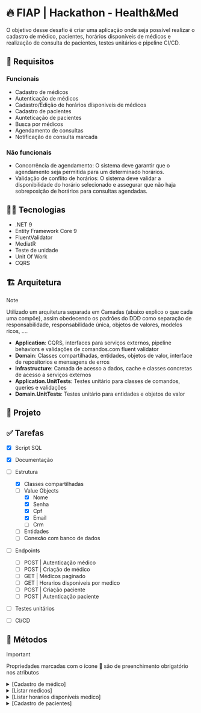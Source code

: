 # 🔥 FIAP | Hackathon - Health&Med

O objetivo desse desafio é criar uma aplicação onde seja possível realizar o cadastro de médico, pacientes, horários disponíveis de médicos e realização de consulta de pacientes, testes unitários e pipeline CI/CD.

## :stop_sign: Requisitos
### Funcionais
- Cadastro de médicos
- Autenticação de médicos
- Cadastro/Edição de horários dísponiveis de médicos
- Cadastro de pacientes
- Aunteticação de pacientes
- Busca por médicos
- Agendamento de consultas
- Notificação de consulta marcada
### Não funcionais
- Concorrência de agendamento: O sistema deve garantir que o agendamento seja permitida para um determinado horários.
- Validação de conflito de horários: O sistema deve validar a disponibilidade do horário selecionado e assegurar que não haja sobreposição de horários para consultas agendadas.

## :woman_technologist: Tecnologias
- .NET 9
- Entity Framework Core 9
- FluentValidator
- MediatR
- Teste de unidade
- Unit Of Work
- CQRS

## :building_construction: Arquitetura
> [!NOTE]
> Utilizado um arquitetura separada em Camadas (abaixo explico o que cada uma compõe), assim obedecendo os padrões do DDD como separação de responsabilidade, responsabilidade única, objetos de valores, modelos ricos, ....

- **Application**: CQRS, interfaces para serviços externos, pipeline behaviors e validações de comandos.com fluent validator
- **Domain**: Classes compartilhadas, entidades, objetos de valor, interface de repositorios e mensagens de erros
- **Infrastructure**: Camada de acesso a dados, cache e classes concretas de acesso a serviços externos
- **Application.UnitTests**: Testes unitário para classes de comandos, queries e validações
- **Domain.UnitTests**: Testes unitário para entidades e objetos de valor

## :deciduous_tree: Projeto
<!-- src
    |-- building blocks
    |   |-- Hackathon.HealthMed.Kernel
    |   |   |-- DomainObjects (Aggragate, Value objects compartilhados)
    |   |   |-- Shared (Result pattern)
    |   |-- Hacktahon.HealthMed.Api.Core
    |   |   |-- Identidade (Dados compartilhado de autenticação)
    |-- services
    |   |-- medicos
    |   |   |-- Hackathon.HealtMed.Medico.Api
    |   |   |   |-- Controllers
    |   |   |   |-- Configuration (DI)
    |   |   |-- Hackathon.HealtMed.Medico.Application
    |   |   |   |-- CQRS
    |   |   |   |-- Abstrações (Interfaces de serviços externos)
    |   |   |-- Hackathon.HealtMed.Medico.Domain (Entidades)
    |   |   |   |-- Entidadades
    |   |   |-- Hackathon.HealtMed.Medico.Infrastructure (Banco de dados, serviços externos e cache)
    |   |   |   |-- Data (Acesso a banco)
    |   |   |   |-- Repositorios
    |   |-- pacientes
    |   |   |-- Hackathon.HealthMed.Pacientes.Api (Controller, entidades, validações)
tests
    |--  -->

## :white_check_mark: Tarefas
- [x] Script SQL
- [x] Documentação
- [ ] Estrutura
    - [x] Classes compartilhadas
    - [ ] Value Objects
        - [x] Nome
        - [x] Senha
        - [x] Cpf
        - [x] Email
        - [ ] Crm
    - [ ] Entidades
    - [ ] Conexão com banco de dados
- [ ] Endpoints
    - [ ] POST | Autenticação médico
    - [ ] POST | Criação de médico
    - [ ] GET | Médicos paginado
    - [ ] GET | Horarios disponiveis por medico
    - [ ] POST | Criação paciente
    - [ ] POST | Autenticação paciente
- [ ] Testes unitários
- [ ] CI/CD
    

## :bookmark: Métodos
> [!IMPORTANT]
> Propriedades marcadas com o ícone :small_orange_diamond: são de preenchimento obrigatório nos atributos

<details>
    <summary>[Cadastro de médico]</summary>

```http
POST /api/v1/medicos
```

- #### Caso de sucesso
    - Será retornado um status code 200 com o Id cadastrado do médico

- #### Caso de uso
    - Caso o `email` informado já esteja registrado será retornado um BadRequest
    - Caso o `cpf` informado já esteja registrado será retornado um BadRequest
    - Caso o `crm` informado já esteja registrado será retornado um BadRequest

- #### Validação de dados
    - Caso o `nome` informado não seja valido será retornado um BadRequest
    - Caso o `email` informado não seja valido será retornado um BadRequest
    - Caso o `cpf` informado não seja valido será retornado um BadRequest
    - Caso o `crm` informado não seja valido será retornado um BadRequest

- #### Atributos
| Propriedade | Tipo | Obrigatório | Descrição | Exemplo válido | Exemplo inválido |
|----|----|----|----|----|----|
| Nome | String | Sim | Deve ser informado o nome completo com apenas letras | Gabriel Teste | T3st#
| Email | String | Sim | Deve ser informado um e-mail válido | teste@gmail.com | teste@gmail |
| Cpf | String | Sim | Deve ser informado um cpf válido sem pontos e traço | 21644957051 | 216.449.570-51 |
| Crm | String | Sim | Só será permitido numeros, com número exato de 6 chars | 1456214 | 154e45 |
| Senha | String | Sim | Deve ser informado no mínimo 8 chars, 1 letra maiúscula, 1 letra min´´uscula, 1 numero e 1 char especial | Teste@123 | Teste

- #### Exemplo Request
    - ##### Válido
    ```json
    {
        "nome": "Gabriel Porto",
        "email": "gabriel.porto@teste.com",
        "cpf": "21644957051",
        "crm": "1456214",
        "senha": "Teste123*"
    }
    ```
    - ##### Response - Será retornado um Guid com o Id do médico
    ```
    "28eb0baa-e67a-4f64-86e1-cfa1326301c6"
    ```
     - ##### Caso de uso - crm já cadastrado
    ```json
    {
        "type": "https://tools.ietf.org/html/rfc7231#section-6.5.1",
        "title": "Médico.CrmJaCadastrado",
        "status": 400,
        "detail": " O crm '123456' iformado já está cadastrado"
    }
    ```
    - ##### Validação - Nome inválido
    ```json
    {
        "type": "https://tools.ietf.org/html/rfc7231#section-6.5.1",
        "title": "Nome.NomeIncompleto",
        "status": 400,
        "detail": "Informe o nome completo"
    }
    ```
</details>
<details>
    <summary>[Listar medicos]</summary>

```http
GET /api/v1/medicos?pagina=1
```

- #### Caso de sucesso
    - Será retornado uma objeto tipo PagedList com dados de paginação

- #### Query Parametros
| Propriedade | Tipo | Obrigatório | Descrição | Exemplo válido | Exemplo inválido |
|----|----|----|----|----|----|
| Pagina | Number | Sim | Deve ser informado a página posicionada | 2 | false |
| Pesquisa | String |Não | Pode ser informado o nome, email ou crm para filtro | João |  |


- #### Exemplo Response
    - ##### Listagem
    ```json
    {
        "pagina": 1,
        "existeProximaPagina": true,
        "existePaginaAnterior": false,
        "total": 20,
        "lista": [
            {
                "id: ": "62db978f-9999-45c9-9304-2d12554bd038",
                "nome": "Hugo Almeida",
                "email": "hugo.almeida@teste.com",
                "cpf": "21644957051",
                "crm": "1456214",
                "senha": "Teste123*"
            },
            {
                "id: ": "62db978f-9999-45c9-9304-2d12554bd038",
                "nome": "Lucas Rocha",
                "email": "lucas.rocha@teste.com",
                "cpf": "21644957051",
                "crm": "1456214",
                "senha": "Teste123*"
            }
        ]
    }
    ```
</details>
<details>
    <summary>[Listar horarios disponiveis medico]</summary>

```http
GET /api/v1/medicos/{medicoId}/horarios-disponiveis
```

- #### Caso de sucesso
    - Será retornado uma lista com os horarios disponiveis do médico

- #### Route Parametros
| Propriedade | Tipo | Obrigatório | Descrição | Exemplo válido | Exemplo inválido |
|----|----|----|----|----|----|
| MedicoId | Number | Sim | Deve ser informado o Id | 2 | false |


- #### Exemplo Response
    - ##### Listagem
    ```json
    [
        {
            "Data": "2025-01-01",
            "horario": "08:00"
        },
        {
            "Data": "2025-01-01",
            "horario": "09:00"
        },
        {
            "Data": "2025-01-01",
            "horario": "09:30"
        }
    ]
    ```
</details>
<details>
    <summary>[Cadastro de pacientes]</summary>

```http
POST /api/v1/pacientes
```

- #### Caso de sucesso
    - Será retornado um status code 200 com o Id cadastrado do paciente

- #### Caso de uso
    - Caso o `email` informado já esteja registrado será retornado um BadRequest
    - Caso o `cpf` informado já esteja registrado será retornado um BadRequest

- #### Validação de dados
    - Caso o `nome` informado não seja valido será retornado um BadRequest
    - Caso o `email` informado não seja valido será retornado um BadRequest
    - Caso o `cpf` informado não seja valido será retornado um BadRequest

- #### Atributos
| Propriedade | Tipo | Obrigatório | Descrição | Exemplo válido | Exemplo inválido |
|----|----|----|----|----|----|
| Nome | String | Sim | Deve ser informado o nome completo com apenas letras | Gabriel Teste | T3st#
| Email | String | Sim | Deve ser informado um e-mail válido | teste@gmail.com | teste@gmail |
| Cpf | String | Sim | Deve ser informado um cpf válido sem pontos e traço | 21644957051 | 216.449.570-51 |
| Senha | String | Sim | Deve ser informado no mínimo 8 chars, 1 letra maiúscula, 1 letra min´´uscula, 1 numero e 1 char especial | Teste@123 | Teste

- #### Exemplo Request
    - ##### Válido
    ```json
    {
        "nome": "Gabriel Porto",
        "email": "gabriel.porto@teste.com",
        "cpf": "21644957051",
        "senha": "Teste123*"
    }
    ```
    - ##### Response - Será retornado um Guid com o Id do paciente
    ```
    "28eb0baa-e67a-4f64-86e1-cfa1326301c6"
    ```
     - ##### Caso de uso - email já cadastrado
    ```json
    {
        "type": "https://tools.ietf.org/html/rfc7231#section-6.5.1",
        "title": "Paciente.EmailJaCadastrado",
        "status": 400,
        "detail": "O email 'teste@exemplo.com' informado já está cadastrado"
    }
    ```
    - ##### Validação - Nome inválido
    ```json
    {
        "type": "https://tools.ietf.org/html/rfc7231#section-6.5.1",
        "title": "Nome.NomeIncompleto",
        "status": 400,
        "detail": "Informe o nome completo"
    }
    ```
</details>
